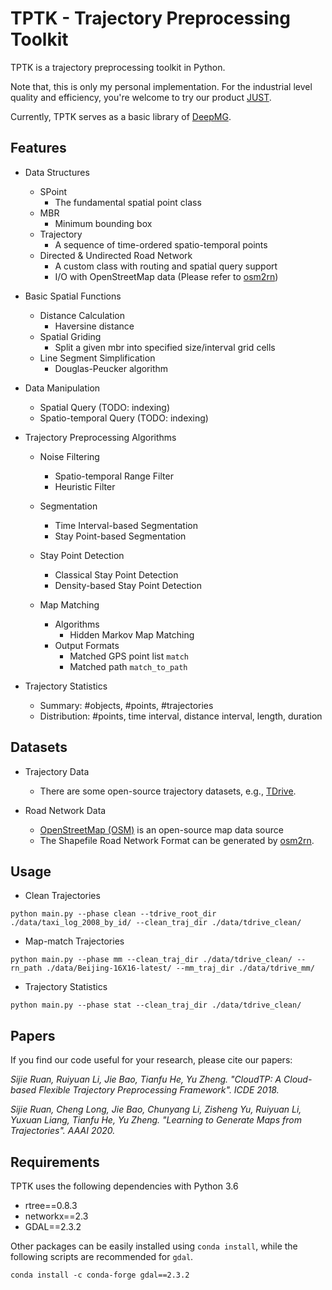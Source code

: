 # TPTK - Trajectory Preprocessing Toolkit

TPTK is a trajectory preprocessing toolkit in Python.

Note that, this is only my personal implementation. For the industrial level quality and efficiency, you're welcome to try our product [JUST](http://just.urban-computing.cn/). 

Currently, TPTK serves as a basic library of [DeepMG](https://github.com/sjruan/DeepMG).

## Features

* Data Structures
    * SPoint
        * The fundamental spatial point class
    * MBR
        * Minimum bounding box
    * Trajectory
        * A sequence of time-ordered spatio-temporal points
    * Directed & Undirected Road Network
        * A custom class with routing and spatial query support
        * I/O with OpenStreetMap data (Please refer to [osm2rn](https://github.com/sjruan/osm2rn))

* Basic Spatial Functions
    * Distance Calculation
        * Haversine distance
    * Spatial Griding
        * Split a given mbr into specified size/interval grid cells
    * Line Segment Simplification
        * Douglas-Peucker algorithm

* Data Manipulation
    * Spatial Query (TODO: indexing)
    * Spatio-temporal Query (TODO: indexing)
    
    
* Trajectory Preprocessing Algorithms
    * Noise Filtering
        * Spatio-temporal Range Filter
        * Heuristic Filter
    
    * Segmentation
        * Time Interval-based Segmentation
        * Stay Point-based Segmentation
    
    * Stay Point Detection
        * Classical Stay Point Detection
        * Density-based Stay Point Detection
    
    * Map Matching
        * Algorithms
            * Hidden Markov Map Matching
        * Output Formats
            * Matched GPS point list `match`
            * Matched path `match_to_path`
        
         
* Trajectory Statistics
    * Summary: #objects, #points, #trajectories
    * Distribution: #points, time interval, distance interval, length, duration


## Datasets

* Trajectory Data
    * There are some open-source trajectory datasets, e.g., [TDrive](https://www.microsoft.com/en-us/research/publication/t-drive-trajectory-data-sample/).

* Road Network Data
    * [OpenStreetMap (OSM)](https://www.openstreetmap.org/) is an open-source map data source
    * The Shapefile Road Network Format can be generated by [osm2rn](https://github.com/sjruan/osm2rn).
        
## Usage

* Clean Trajectories

```
python main.py --phase clean --tdrive_root_dir ./data/taxi_log_2008_by_id/ --clean_traj_dir ./data/tdrive_clean/ 
```

* Map-match Trajectories

```
python main.py --phase mm --clean_traj_dir ./data/tdrive_clean/ --rn_path ./data/Beijing-16X16-latest/ --mm_traj_dir ./data/tdrive_mm/
```

* Trajectory Statistics
```
python main.py --phase stat --clean_traj_dir ./data/tdrive_clean/
```

## Papers

If you find our code useful for your research, please cite our papers:

*Sijie Ruan, Ruiyuan Li, Jie Bao, Tianfu He, Yu Zheng. "CloudTP: A Cloud-based Flexible Trajectory Preprocessing Framework". ICDE 2018.*

*Sijie Ruan, Cheng Long, Jie Bao, Chunyang Li, Zisheng Yu, Ruiyuan Li, Yuxuan Liang, Tianfu He, Yu Zheng. "Learning to Generate Maps from Trajectories". AAAI 2020.*

## Requirements

TPTK uses the following dependencies with Python 3.6

* rtree==0.8.3
* networkx==2.3
* GDAL==2.3.2

Other packages can be easily installed using `conda install`, while the following scripts are recommended for `gdal`.

```
conda install -c conda-forge gdal==2.3.2
```
